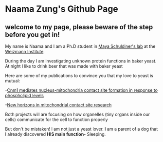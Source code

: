 # Naama Zung's Github Page
## welcome to my page, please beware of the step before you get in!

My name is Naama and I am a Ph.D student in [Maya Schuldiner's lab](https://mayaschuldiner.wixsite.com/schuldinerlab) 
at the [Weizmann Institute](https://www.weizmann.ac.il/pages/). 


During the day I am investigating unknown protein functions in baker yeast. 
At night I like to drink beer that was made with baker yeast 

Here are some of my publications to convince you that my love to yeast is mutual:

-[Cnm1 mediates nucleus-mitochondria contact site formation in response to phospholipid levels](https://pubmed.ncbi.nlm.nih.gov/34694322/)

-[New horizons in mitochondrial contact site research](https://pubmed.ncbi.nlm.nih.gov/32324151/)

Both projects will are focusing on how organelles (tiny organs inside our cells) communicate for the cell to function properly


But don't be mistaken! I am not just a yeast lover.
I am a parent of a dog that I already discovered **HIS main function**- Sleeping.



